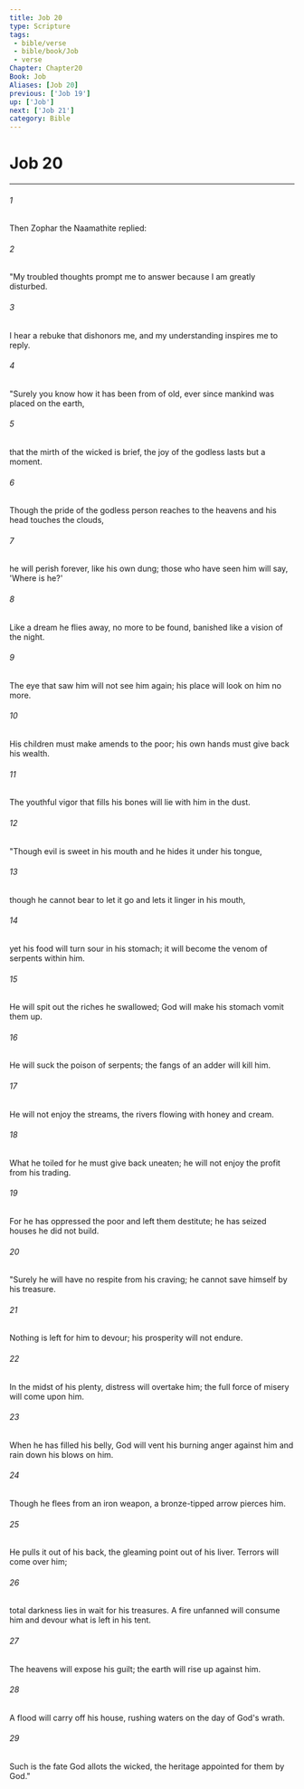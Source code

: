 ```yaml
---
title: Job 20
type: Scripture
tags:
 - bible/verse
 - bible/book/Job
 - verse
Chapter: Chapter20
Book: Job
Aliases: [Job 20]
previous: ['Job 19']
up: ['Job']
next: ['Job 21']
category: Bible
---
```

# Job 20

***


###### 1 
Then Zophar the Naamathite replied: 

###### 2 
"My troubled thoughts prompt me to answer because I am greatly disturbed. 

###### 3 
I hear a rebuke that dishonors me, and my understanding inspires me to reply. 

###### 4 
"Surely you know how it has been from of old, ever since mankind was placed on the earth, 

###### 5 
that the mirth of the wicked is brief, the joy of the godless lasts but a moment. 

###### 6 
Though the pride of the godless person reaches to the heavens and his head touches the clouds, 

###### 7 
he will perish forever, like his own dung; those who have seen him will say, 'Where is he?' 

###### 8 
Like a dream he flies away, no more to be found, banished like a vision of the night. 

###### 9 
The eye that saw him will not see him again; his place will look on him no more. 

###### 10 
His children must make amends to the poor; his own hands must give back his wealth. 

###### 11 
The youthful vigor that fills his bones will lie with him in the dust. 

###### 12 
"Though evil is sweet in his mouth and he hides it under his tongue, 

###### 13 
though he cannot bear to let it go and lets it linger in his mouth, 

###### 14 
yet his food will turn sour in his stomach; it will become the venom of serpents within him. 

###### 15 
He will spit out the riches he swallowed; God will make his stomach vomit them up. 

###### 16 
He will suck the poison of serpents; the fangs of an adder will kill him. 

###### 17 
He will not enjoy the streams, the rivers flowing with honey and cream. 

###### 18 
What he toiled for he must give back uneaten; he will not enjoy the profit from his trading. 

###### 19 
For he has oppressed the poor and left them destitute; he has seized houses he did not build. 

###### 20 
"Surely he will have no respite from his craving; he cannot save himself by his treasure. 

###### 21 
Nothing is left for him to devour; his prosperity will not endure. 

###### 22 
In the midst of his plenty, distress will overtake him; the full force of misery will come upon him. 

###### 23 
When he has filled his belly, God will vent his burning anger against him and rain down his blows on him. 

###### 24 
Though he flees from an iron weapon, a bronze-tipped arrow pierces him. 

###### 25 
He pulls it out of his back, the gleaming point out of his liver. Terrors will come over him; 

###### 26 
total darkness lies in wait for his treasures. A fire unfanned will consume him and devour what is left in his tent. 

###### 27 
The heavens will expose his guilt; the earth will rise up against him. 

###### 28 
A flood will carry off his house, rushing waters on the day of God's wrath. 

###### 29 
Such is the fate God allots the wicked, the heritage appointed for them by God." 

